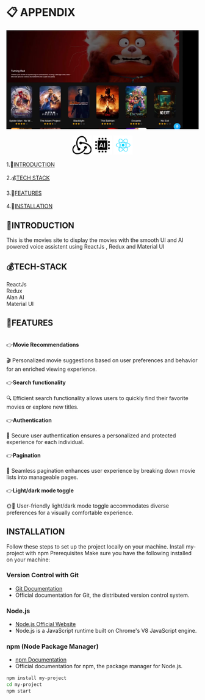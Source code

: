 # 📋 APPENDIX

![App Screenshot](public/dis.png)

<p align="center">
  <img src="public/redux.svg" alt="Redux Logo" width="50" />
  <img src="public/ai.svg" alt="Redux Logo" width="50" />
  <img src="public/react.svg" alt="Redux Logo" width="50" />
</p>

1.🌲[INTRODUCTION](#introduction)\
\
2.💰[TECH STACK](#tech-stack)\
\
3.🏦[FEATURES](#features)\
\
4.🧾[INSTALLATION](#installation)

## 🌲INTRODUCTION

This is the movies site to display the movies with the smooth UI and AI powered voice assistent using ReactJs , Redux and Material UI

## 💰TECH-STACK

ReactJs\
Redux\
Alan AI\
Material UI

## 🏦FEATURES

\
👉**Movie Recommendations**\
\
🎬 Personalized movie suggestions based on user preferences and behavior for an enriched viewing experience.\
\
👉**Search functionality**\
\
🔍 Efficient search functionality allows users to quickly find their favorite movies or explore new titles.\
\
👉**Authentication**\
\
🔐 Secure user authentication ensures a personalized and protected experience for each individual.\
\
👉**Pagination**\
\
📑 Seamless pagination enhances user experience by breaking down movie lists into manageable pages.\
\
👉**Light/dark mode toggle**\
\
🌞🌚 User-friendly light/dark mode toggle accommodates diverse preferences for a visually comfortable experience.

## INSTALLATION

Follow these steps to set up the project locally on your machine.
Install my-project with npm
Prerequisites
Make sure you have the following installed on your machine:

### Version Control with Git

- [Git Documentation](https://git-scm.com/doc)
- Official documentation for Git, the distributed version control system.

### Node.js

- [Node.js Official Website](https://nodejs.org/)
- Node.js is a JavaScript runtime built on Chrome's V8 JavaScript engine.

### npm (Node Package Manager)

- [npm Documentation](https://docs.npmjs.com/)
- Official documentation for npm, the package manager for Node.js.

```bash
npm install my-project
cd my-project
npm start
```

